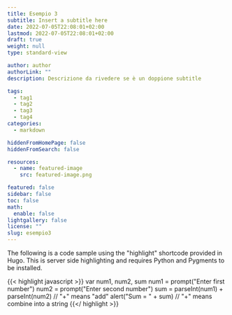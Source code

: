 ```yaml
---
title: Esempio 3
subtitle: Insert a subtitle here
date: 2022-07-05T22:08:01+02:00
lastmod: 2022-07-05T22:08:01+02:00
draft: true
weight: null
type: standard-view

author: author
authorLink: ""
description: Descrizione da rivedere se è un doppione subtitle

tags:
  - tag1
  - tag2
  - tag3
  - tag4
categories:
  - markdown

hiddenFromHomePage: false
hiddenFromSearch: false

resources:
  - name: featured-image
    src: featured-image.png

featured: false
sidebar: false
toc: false
math:
  enable: false
lightgallery: false
license: ""
slug: esempio3
---
```


The following is a code sample using the "highlight" shortcode provided in Hugo. This is server side highlighting and requires Python and Pygments to be installed.

{{< highlight javascript >}}
    var num1, num2, sum
    num1 = prompt("Enter first number")
    num2 = prompt("Enter second number")
    sum = parseInt(num1) + parseInt(num2) // "+" means "add"
    alert("Sum = " + sum)  // "+" means combine into a string
{{</ highlight >}}
